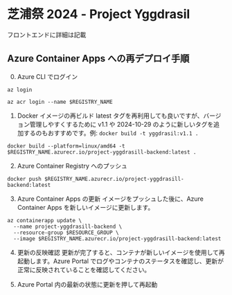 # 芝浦祭 2024 - Project Yggdrasil

フロントエンドに詳細は記載

## Azure Container Apps への再デプロイ手順

0. Azure CLI でログイン

```
az login
```

```
az acr login --name $REGISTRY_NAME
```

1. Docker イメージの再ビルド
   latest タグを再利用しても良いですが、バージョン管理しやすくするために v1.1 や 2024-10-29 のように新しいタグを追加するのもおすすめです。例: `docker build -t yggdrasil:v1.1 .`

```
docker build --platform=linux/amd64 -t $REGISTRY_NAME.azurecr.io/project-yggdrasill-backend:latest .
```

2. Azure Container Registry へのプッシュ

```
docker push $REGISTRY_NAME.azurecr.io/project-yggdrasill-backend:latest
```

3. Azure Container Apps の更新
   イメージをプッシュした後に、Azure Container Apps を新しいイメージに更新します。

```
az containerapp update \
  --name project-yggdrasill-backend \
  --resource-group $RESOURCE_GROUP \
  --image $REGISTRY_NAME.azurecr.io/project-yggdrasill-backend:latest
```

4. 更新の反映確認
   更新が完了すると、コンテナが新しいイメージを使用して再起動します。Azure Portal でログやコンテナのステータスを確認し、更新が正常に反映されていることを確認してください。

5. Azure Portal 内の最新の状態に更新を押して再起動

